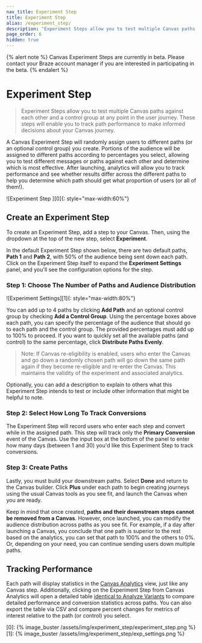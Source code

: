 ```yaml
---
nav_title: Experiment Step
title: Experiment Step
alias: /experiment_step/
description: "Experiment Steps allow you to test multiple Canvas paths against each other and a control group at any point in the user journey."
page_order: 6
hidden: true
---
```


{% alert note %}
Canvas Experiment Steps are currently in beta. Please contact your Braze account manager if you are interested in participating in the beta.
{% endalert %}

# Experiment Step

> Experiment Steps allow you to test multiple Canvas paths against each other and a control group at any point in the user journey. These steps will enable you to track path performance to make informed decisions about your Canvas journey.

A Canvas Experiment Step will randomly assign users to different paths (or an optional control group) you create. Portions of the audience will be assigned to different paths according to percentages you select, allowing you to test different messages or paths against each other and determine which is most effective. After launching, analytics will allow you to track performance and see whether results differ across the different paths to help you determine which path should get what proportion of users (or all of them!).

![Experiment Step ][0]{: style="max-width:60%"}

## Create an Experiment Step

To create an Experiment Step, add a step to your Canvas. Then, using the dropdown at the top of the new step, select **Experiment**.

In the default Experiment Step shown below, there are two default paths, __Path 1__ and __Path 2__, with 50% of the audience being sent down each path. Click on the Experiment Step itself to expand the **Experiment Settings** panel, and you'll see the configuration options for the step. 

### Step 1: Choose The Number of Paths and Audience Distribution

![Experiment Settings][1]{: style="max-width:80%"}

You can add up to 4 paths by clicking **Add Path** and an optional control group by checking **Add a Control Group**. Using the percentage boxes above each path, you can specify the percentage of the audience that should go to each path and the control group. The provided percentages must add up to 100% to proceed. If you want to quickly set all the available paths (and control) to the same percentage, click **Distribute Paths Evenly**.

> Note: If Canvas re-eligibility is enabled, users who enter the Canvas and go down a randomly chosen path will go down the same path again if they become re-eligible and re-enter the Canvas. This maintains the validity of the experiment and associated analytics.

Optionally, you can add a description to explain to others what this Experiment Step intends to test or include other information that might be helpful to note.

### Step 2: Select How Long To Track Conversions

The Experiment Step will record users who enter each step and convert while in the assigned path. This step will track only the __Primary Conversion__ event of the Canvas. Use the input box at the bottom of the panel to enter how many days (between 1 and 30) you'd like this Experiment Step to track conversions.

### Step 3: Create Paths

Lastly, you must build your downstream paths. Select **Done** and return to the Canvas builder. Click <i class="fas fa-plus-circle"></i>**Plus** under each path to begin creating journeys using the usual Canvas tools as you see fit, and launch the Canvas when you are ready. 

Keep in mind that once created, __paths and their downstream steps cannot be removed from a Canvas__. However, once launched, you can modify the audience distribution across paths as you see fit. For example, if a day after launching a Canvas, you conclude that one path is superior to the rest based on the analytics, you can set that path to 100% and the others to 0%. Or, depending on your need, you can continue sending users down multiple paths.

## Tracking Performance

Each path will display statistics in the [Canvas Analytics](https://www.braze.com/docs/user_guide/engagement_tools/canvas/get_started/measuring_and_testing_with_canvas_analytics/) view, just like any Canvas step. Additionally, clicking on the Experiment Step from Canvas Analytics will open a detailed table [identical to Analyze Variants](https://www.braze.com/docs/user_guide/engagement_tools/canvas/get_started/measuring_and_testing_with_canvas_analytics/#performance-breakdown-by-variant) to compare detailed performance and conversion statistics across paths. You can also export the table via CSV and compare percent changes for metrics of interest relative to the path (or control) you select.

[0]: {% image_buster /assets/img/experiment_step/experiment_step.png %}
[1]: {% image_buster /assets/img/experiment_step/exp_settings.png %}
